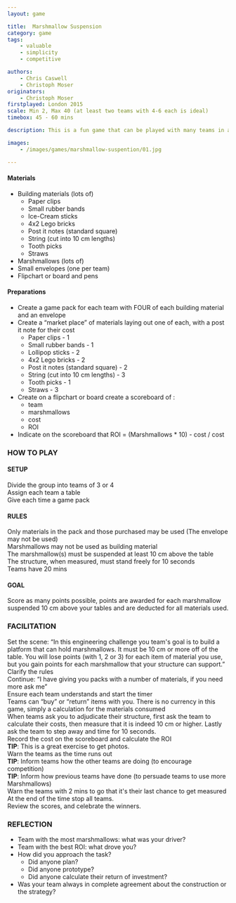 ```yaml
---
layout: game

title:  Marshmallow Suspension
category: game
tags:
    - valuable
    - simplicity
    - competitive

authors: 
    - Chris Caswell
    - Christoph Moser
originators: 
    - Christoph Moser
firstplayed: London 2015
scale: Min 2, Max 40 (at least two teams with 4-6 each is ideal)
timebox: 45 - 60 mins

description: This is a fun game that can be played with many teams in a competition. Teams build a structure with a limited array of materials and are challenged to make a number of decisions, measuring their success not by performance but rather by return on investment. 

images:
    - /images/games/marshmallow-suspention/01.jpg

---
```


#### Materials
* Building materials (lots of) 
    * Paper clips
    * Small rubber bands
    * Ice-Cream sticks
    * 4x2 Lego bricks
    * Post it notes (standard square)
    * String (cut into 10 cm lengths)
    * Tooth picks
    * Straws
* Marshmallows (lots of)
* Small envelopes (one per team)
* Flipchart or board and pens

#### Preparations
* Create a game pack for each team with FOUR of each building material and an envelope 
* Create a “market place” of materials laying out one of each, with a post it note for their cost
    * Paper clips - 1
    * Small rubber bands - 1
    * Lollipop sticks - 2
    * 4x2 Lego bricks - 2
    * Post it notes (standard square) - 2
    * String (cut into 10 cm lengths) - 3
    * Tooth picks - 1
    * Straws - 3
* Create on a flipchart or board create a scoreboard of : 
    * team 
    * marshmallows
    * cost
    * ROI  
* Indicate on the scoreboard that ROI = (Marshmallows * 10) - cost / cost

### HOW TO PLAY

#### SETUP
Divide the group into teams of 3 or 4  
Assign each team a table   
Give each time a game pack  

#### RULES
Only materials in the pack and those purchased may be used (The envelope may not be used)  
Marshmallows may not be used as building material  
The marshmallow(s) must be suspended at least 10 cm above the table  
The structure, when measured, must stand freely for 10 seconds  
Teams have 20 mins  

#### GOAL
Score as many points possible, points are awarded for each marshmallow suspended 10 cm above your tables and are deducted for all materials used.

### FACILITATION
Set the scene: “In this engineering challenge you team's goal is to build a platform that can hold marshmallows. It must be 10 cm or more off of the table. You will lose points (with 1, 2 or 3) for each item of material you use, but you gain points for each marshmallow that your structure can support.”  
Clarify the rules  
Continue: “I have giving you packs with a number of materials, if you need more ask me”  
Ensure each team understands and start the timer  
Teams can “buy” or “return” items with you. There is no currency in this game, simply a calculation for the materials consumed  
When teams ask you to adjudicate their structure, first ask the team to calculate their costs, then measure that it is indeed 10 cm or higher. Lastly ask the team to step away and time for 10 seconds.  
Record the cost on the scoreboard and calculate the ROI  
__TIP__: This is a great exercise to get photos.  
Warn the teams as the time runs out  
__TIP__: Inform teams how the other teams are doing (to encourage competition)  
__TIP__: Inform how previous teams have done (to persuade teams to use more Marshmallows)  
Warn the teams with 2 mins to go that it's their last chance to get measured  
At the end of the time stop all teams.   
Review the scores, and celebrate the winners.  

### REFLECTION
* Team with the most marshmallows: what was your driver?  
* Team with the best ROI: what drove you?  
* How did you approach the task?  
    * Did anyone plan? 
    * Did anyone prototype?
    * Did anyone calculate their return of investment?  
* Was your team always in complete agreement about the construction or the strategy?
